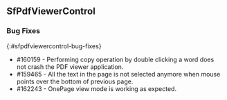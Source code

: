 ## SfPdfViewerControl

### Bug Fixes
{:#sfpdfviewercontrol-bug-fixes}

* \#160159 - Performing copy operation by double clicking a word does not crash the PDF viewer application.
* \#159465 - All the text in the page is not selected anymore when mouse points over the bottom of previous page.
* \#162243 - OnePage view mode is working as expected.